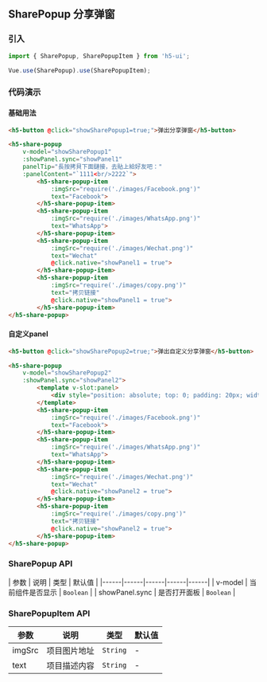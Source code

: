 ## SharePopup 分享弹窗

### 引入
``` javascript
import { SharePopup, SharePopupItem } from 'h5-ui';

Vue.use(SharePopup).use(SharePopupItem);
```

### 代码演示

#### 基础用法
```html
<h5-button @click="showSharePopup1=true;">弹出分享弹窗</h5-button>

<h5-share-popup 
    v-model="showSharePopup1" 
    :showPanel.sync="showPanel1"
    panelTip="長按拷貝下面鏈接，去貼上給好友吧："
    :panelContent="`1111<br/>2222`">
        <h5-share-popup-item 
            :imgSrc="require('./images/Facebook.png')" 
            text="Facebook">
        </h5-share-popup-item>
        <h5-share-popup-item 
            :imgSrc="require('./images/WhatsApp.png')" 
            text="WhatsApp">
        </h5-share-popup-item>
        <h5-share-popup-item 
            :imgSrc="require('./images/Wechat.png')" 
            text="Wechat" 
            @click.native="showPanel1 = true">
        </h5-share-popup-item>
        <h5-share-popup-item 
            :imgSrc="require('./images/copy.png')" 
            text="拷贝链接" 
            @click.native="showPanel1 = true">
        </h5-share-popup-item>
</h5-share-popup>
```

#### 自定义panel
```html
<h5-button @click="showSharePopup2=true;">弹出自定义分享弹窗</h5-button>

<h5-share-popup
    v-model="showSharePopup2" 
    :showPanel.sync="showPanel2">
        <template v-slot:panel>
            <div style="position: absolute; top: 0; padding: 20px; width: 100%; height: 128px; background: #fff; box-sizing: border-box;">自定义内容</div>
        </template>
        <h5-share-popup-item 
            :imgSrc="require('./images/Facebook.png')" 
            text="Facebook">
        </h5-share-popup-item>
        <h5-share-popup-item 
            :imgSrc="require('./images/WhatsApp.png')" 
            text="WhatsApp">
        </h5-share-popup-item>
        <h5-share-popup-item 
            :imgSrc="require('./images/Wechat.png')" 
            text="Wechat" 
            @click.native="showPanel2 = true">
        </h5-share-popup-item>
        <h5-share-popup-item 
            :imgSrc="require('./images/copy.png')" 
            text="拷贝链接" 
            @click.native="showPanel2 = true">
        </h5-share-popup-item>
</h5-share-popup>
```

### SharePopup API
| 参数 | 说明 | 类型 | 默认值 |
|------|------|------|------|------|
| v-model | 当前组件是否显示 | `Boolean` |
| showPanel.sync | 是否打开面板 | `Boolean` |

### SharePopupItem  API
| 参数 | 说明 | 类型 | 默认值 |
|------|------|------|------|
| imgSrc | 项目图片地址 | `String` | - |
| text | 项目描述内容 | `String` | - |
